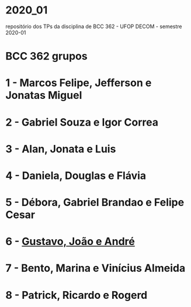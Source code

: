 # 2020_01
repositório dos TPs da disciplina de BCC 362 - UFOP DECOM - semestre 2020-01

# BCC 362 grupos
# 1 - Marcos Felipe, Jefferson e Jonatas Miguel 
# 2 - Gabriel Souza e Igor Correa
# 3 - Alan, Jonata e Luis
# 4 - Daniela, Douglas e Flávia 
# 5 - Débora, Gabriel Brandao e Felipe Cesar
# 6 - [Gustavo, João e André](https://github.com/gitbcc362/2020_01/tree/main/groups/group6)
# 7 - Bento, Marina e Vinícius Almeida
# 8 - Patrick, Ricardo e Rogerd
